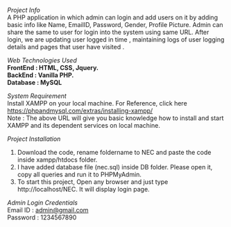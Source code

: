 *Project Info* <br> 
A PHP application in which admin can login and add users on it by adding basic info like Name, EmailID, Password, Gender, Profile Picture.
Admin can share the same to user for login into the system using same URL. 
After login, we are updating user logged in time , maintaining logs of user logging details and pages that user have visited .

*Web Technologies Used* <br>
**FrontEnd : HTML, CSS, Jquery. <br>
BackEnd  : Vanilla PHP. <br>
Database : MySQL** <br>

*System Requirement* <br>
Install XAMPP on your local machine. 
For Reference, click here https://phpandmysql.com/extras/installing-xampp/ <br>
Note : The above URL will give you basic knowledge how to install and start XAMPP and its dependent services on local machine.

*Project Installation* <br>
1. Download the code, rename foldername to NEC and paste the code inside xampp/htdocs folder.
2. I have added database file (nec.sql) inside DB folder. Please open it, copy all queries and run it to PHPMyAdmin.
3. To start this project, Open any browser and just type http://localhost/NEC. It will display login page.

*Admin Login Credentials*  <br>
Email ID : admin@gmail.com  <br>
Password : 1234567890 <br>
